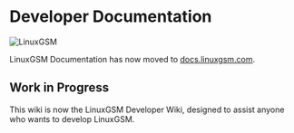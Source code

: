 # Developer Documentation



![LinuxGSM](https://github.com/GameServerManagers/LinuxGSM-Docs/raw/master/.gitbook/assets/linuxgsm_colour_logo_workmark_short_384.png)

LinuxGSM Documentation has now moved to [docs.linuxgsm.com](https://docs.linuxgsm.com).

## Work in Progress

This wiki is now the LinuxGSM Developer Wiki, designed to assist anyone who wants to develop LinuxGSM.

